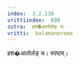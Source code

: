 ```yaml
---
index:  3.2.116
vrittiindex:  600
sutra:  हश�आतोर्लङ् च
vritti:  balamanorama 
---
```


हश�आतोर्लङ् च। स्पष्टम्।

